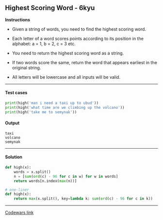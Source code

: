 ## Highest Scoring Word - 6kyu

**Instructions**

- Given a string of words, you need to find the highest scoring word.

- Each letter of a word scores points according to its position in the alphabet: a = 1, b = 2, c = 3 etc.

- You need to return the highest scoring word as a string.

- If two words score the same, return the word that appears earliest in the original string.

- All letters will be lowercase and all inputs will be valid.

---

#### Test cases

```python
print(high('man i need a taxi up to ubud'))
print(high('what time are we climbing up the volcano'))
print(high('take me to semynak'))
```

#### Output 
```
taxi
volcano
semynak
```

---

#### Solution

```python
def high(x):
    words = x.split() 
    n = [sum(ord(c) - 96 for c in w) for w in words]
    return words[n.index(max(n))]

# one-liner
def high(x): 
    return max(x.split(), key=lambda k: sum(ord(c) - 96 for c in k))
```

---


[Codewars link](https://www.codewars.com/kata/57eb8fcdf670e99d9b000272)
